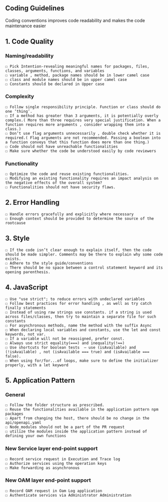 ## Coding Guidelines
Coding conventions improves code readability and makes the code maintenance easier

## 1. Code Quality 
### Naming/readability
    ☐ Pick Intention-revealing meaningful names for packages, files, classes, arguments, functions, and variables
    ☐ variable , method, package names should be in lower camel case 
    ☐ class and module names should be in upper camel case
    ☐ Constants should be declared in Upper case
### Complexity
    ☐ Follow single responsibility principle. Function or class should do one ‘thing’. 
    ☐ If a method has greater than 3 arguments, it is potentially overly complex.( More than three requires very special justification. When a function requires more arguments , consider wrapping them into a class.)
    ☐ Don’t use flag arguments unnecessarily , double check whether it is required.( Flag arguments are not recommended. Passing a boolean into a function conveys that this function does more than one thing.)
    ☐ Code should not have unreachable functionalities
    ☐ Make sure whether the code be understood easily by code reviewers
### Functionality
    ☐ Optimize the code and reuse existing functionalities. 
    ☐ Modifying an existing functionality requires an impact analysis on the negative effects of the overall system?
    ☐ Functionalities should not have security flaws.

## 2. Error Handling
    ☐ Handle errors gracefully and explicitly where necessary
    ☐ Enough context should be provided to determine the source of the rootcause

## 3. Style
    ☐ If the code isn’t clear enough to explain itself, then the code should be made simpler. Comments may be there to explain why some code exists.
    ☐ Adhere to the style guide/conventions 
    ☐ There should be no space between a control statement keyword and its opening parenthesis.

## 4. JavaScript
    ☐ Use "use strict"; to reduce errors with undeclared variables
    ☐ Follow best practices for error handling , as well as try catch finally statements
    ☐ Instead of using raw strings use constants. if a string is used across files/classes, then try to maintain a separate file for such constants
    ☐ For asynchronous methods, name the method with the suffix Async
    ☐ When declaring local variables and constants, use the let and const keywords, not var.
    ☐ If a variable will not be reassigned, prefer const.
    ☐ Always use strict equality(===) and inequality(!==)
    ☐ Use shortcuts for boolean tests  — use (isAvailable) and (!isAvailable) , not (isAvailable === true) and (isAvailable === false).
    ☐ When using for/for...of loops, make sure to define the initializer properly, with a let keyword

## 5. Application Pattern
### General
    ☐ Follow the folder structure as prescribed.
    ☐ Reuse the functionalities available in the application pattern npm packages
    ☐ Apart from changing the host, there should be no change in the api/openapi.yaml
    ☐ Node_modules should not be a part of the PR request
    ☐ utilize the modules inside the application pattern instead of defining your own functions
 
### New Service layer end-point support
    ☐ Record service request in Execution and Trace log
    ☐ Authorize services using the operation keys
    ☐ Make forwarding as asynchronous 
### New OAM layer end-point support
    ☐ Record OAM request in Oam Log application
    ☐ Authenticate services via Administrator Administration





